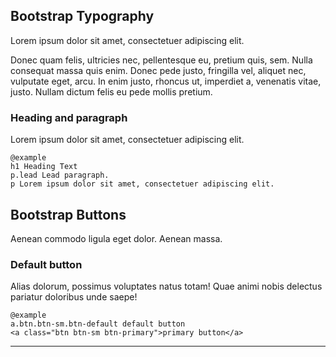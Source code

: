 ## Bootstrap Typography

<p class="lead">Lorem ipsum dolor sit amet, consectetuer adipiscing elit.</p>

Donec quam felis, ultricies nec, pellentesque eu, pretium quis, sem. Nulla consequat massa quis enim. Donec pede justo, fringilla vel, aliquet nec, vulputate eget, arcu. In enim justo, rhoncus ut, imperdiet a, venenatis vitae, justo. Nullam dictum felis eu pede mollis pretium.

### Heading and paragraph

Lorem ipsum dolor sit amet, consectetuer adipiscing elit.

	@example
	h1 Heading Text
	p.lead Lead paragraph.
	p Lorem ipsum dolor sit amet, consectetuer adipiscing elit.

## Bootstrap Buttons

<p class="lead">Aenean commodo ligula eget dolor. Aenean massa.</p>

### Default button

Alias dolorum, possimus voluptates natus totam! Quae animi nobis delectus pariatur doloribus unde saepe!

	@example
	a.btn.btn-sm.btn-default default button
	<a class="btn btn-sm btn-primary">primary button</a>

<hr>
